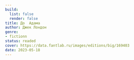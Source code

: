 ```yaml
---
build:
  list: false
  render: false
title: До  Адама
author: Джек Лондон
genre:
- fictionn
status: readed
cover: https://data.fantlab.ru/images/editions/big/169403
date: 2023-05-18
---
```


